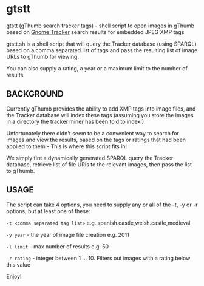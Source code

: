 gtstt
=====

gtstt (gThumb search tracker tags) - shell script to open images in gThumb based on [Gnome Tracker](https://wiki.gnome.org/Projects/Tracker) search results for embedded JPEG XMP tags

gtstt.sh is a shell script that will query the Tracker database (using SPARQL)
based on a comma separated list of tags and pass the resulting list of image
URLs to gThumb for viewing.

You can also supply a rating, a year or a maximum limit to the number of
results.

## BACKGROUND
Currently gThumb provides the ability to add XMP tags into image files, and
the Tracker database will index these tags (assuming you store the images in a
directory the tracker miner has been told to index!)

Unfortunately there didn't seem to be a convenient way to search for
images and view the results, based on the tags or ratings that had been applied to them:-
This is where this script fits in!

We simply fire a dynamically generated SPARQL query the Tracker database, retrieve list of file URIs to the relevant images, then pass the list to gThumb.

## USAGE
The script can take 4 options, you need to supply any or all of the -t, -y or -r options, but at least one of these:

`-t <comma separated tag list>` e.g. spanish.castle,welsh.castle,medieval

`-y year` - the year of image file creation e.g. 2011

`-l limit` - max number of results e.g. 50

`-r rating` - integer between 1 ... 10. Filters out images with a rating below
this value

Enjoy!
